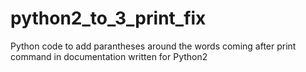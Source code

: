 # python2_to_3_print_fix

Python code to add parantheses around the words coming after print command in documentation written for Python2
